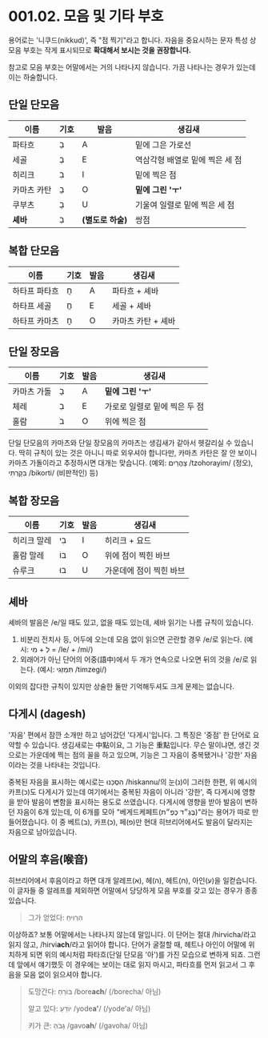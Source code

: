 # 001.02. 모음 및 기타 부호
용어로는 '니쿠드(nikkud)', 즉 "점 찍기"라고 합니다.
자음을 중요시하는 문자 특성 상 모음 부호는 작게
표시되므로 **확대해서 보시는 것을 권장합니다.**

참고로 모음 부호는 어말에서는 거의 나타나지 않습니다.
가끔 나타나는 경우가 있는데 이는 하술합니다.
## 단일 단모음
| 이름 | 기호 | 발음 | 생김새 |
| - | - | - | - |
| 파타흐 | בַ | A | 밑에 그은 가로선 |
| 세골 | בֶ | E | 역삼각형 배열로 밑에 찍은 세 점 |
| 히리크 | בִ | I | 밑에 찍은 점 |
| 카마츠 카탄 | בָ | O | **밑에 그린 'ㅜ'** |
| 쿠부츠 | בֻ | U | 기울여 일렬로 밑에 찍은 세 점 |
| **셰바** | בְ | **(별도로 하술)** | 쌍점 |
## 복합 단모음
| 이름 | 기호 | 발음 | 생김새 |
| - | - | - | - |
| 하타프 파타흐 | חֲ | A | 파타흐 + 셰바 |
| 하타프 세골 | חֱ | E | 세골 + 셰바 |
| 하타프 카마츠 | חֳ | O | 카마츠 카탄 + 셰바 |
## 단일 장모음
| 이름 | 기호 | 발음 | 생김새 |
| - | - | - | - |
| 카마츠 가돌 | בָ | A | **밑에 그린 'ㅜ'** |
| 체레 | בֵ | E | 가로로 일렬로 밑에 찍은 두 점 |
| 홀람 | בֹ | O | 위에 찍은 점 |

단일 단모음의 카마츠와 단일 장모음의 카마츠는 생김새가 같아서
헷갈리실 수 있습니다. 딱히 규칙이 있는 것은 아니니 따로
외우셔야 합니다만, 카마츠 카탄은 잘 안 보이니 카마츠 가돌이라고
추정하시면 대개는 맞습니다. (예외: צָהֳרַיִם /tzohorayim/
(정오), בִּקָּרְתִּי /bikorti/ (비판적인) 등)
## 복합 장모음
| 이름 | 기호 | 발음 | 생김새 |
| - | - | - | - |
| 히리크 말레 | בִי | I | 히리크 + 요드 |
| 홀람 말레 | בוֹ | O | 위에 점이 찍힌 바브 |
| 슈루크 | בוּ | U | 가운데에 점이 찍힌 바브 |
## 셰바
셰바의 발음은 /e/일 때도 있고, 없을 때도 있는데,
셰바 읽기는 나름 규칙이 있습니다.
1. 비분리 전치사 등, 어두에 오는데 모음 없이 읽으면 곤란할 경우 /e/로 읽는다. (예시: לְ + מִי = /le/ + /mi/)
2. 외래어가 아닌 단어의 어중(語中)에서 두 개가 연속으로 나오면 뒤의 것을 /e/로 읽는다. (예시: תִּמְזְגִי /timzegi/)

이외의 잡다한 규칙이 있지만 상술한 둘만 기억해두셔도 크게 문제는 없습니다.
## 다게시 (dagesh)
'자음' 편에서 잠깐 소개만 하고 넘어갔던
'다게시'입니다. 그 특징은 '중점' 한 단어로 요약할 수
있습니다. 생김새로는 中點이요, 그 기능은 重點입니다. 무슨 말이냐면,
생긴 것으로는 가운데에 찍는 점의 꼴을 하고 있으며, 기능은
그 자음이 중복됐거나 '강한' 자음이라는 것을 나타내는 것입니다.

중복된 자음을 표시하는 예시로는 הִסְכַּנּוּ /hiskannu/의 눈(נ)이
그러한 한편, 위 예시의 카프(כ)도 다게시가 있는데 여기에서는
중복된 자음이 아니라 '강한', 즉 다게시에 영향을 받아
발음이 변함을 표시하는 용도로 쓰였습니다. 다게시에
영향을 받아 발음이 변하던 자음이 6개 있는데, 이 6개를
모아 "베게드케페트(בֶּגֶ״ד כֶּפֶ״ת)"라는 용어가 따로
만들어졌습니다. 이 중 베트(ב), 카프(כ), 페(פ)만 현대 히브리어에서도
발음이 달라지는 자음으로 남아있습니다.
## 어말의 후음(喉音)
히브리어에서 후음이라고 하면 대개
알레프(א), 헤(ה), 헤트(ח), 아인(ע)을 일컫습니다.
이 글자들 중 알레프를 제외하면 어말에서 당당하게 모음 부호를
갖고 있는 경우가 종종 있습니다.
> 그가 얻었다: הִרְוִיחַ

이상하죠? 보통 어말에서는 나타나지 않는데
말입니다. 이 단어는 절대 /hirvicha/라고 읽지 않고,
/hirvi**ach**/라고 읽어야 합니다. 단어가 굴절할 때,
헤트나 아인이 어말에 위치하게 되면 위의 예시처럼
파타흐(단일 단모음 '아')를 가진 모습으로 변하게 되죠. 그런데
앞에서 얘기했듯 이 경우에는 보이는 대로 읽지 마시고,
파타흐를 먼저 읽고서 그 후음을 모음 없이 읽으셔야 합니다.
> 도망간다: בּוֹרֵחַ /bore**ach**/ (/borecha/ 아님)
> 
> 알고 있다: יוֹדֵעַ /yode**a'**/ (/yode'a/ 아님)
> 
> 키가 큰: גָּבֹהַּ /gavo**ah**/ (/gavoha/ 아님)
